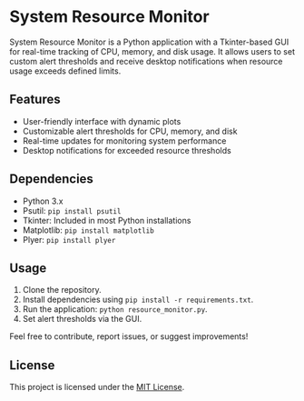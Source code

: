 # System Resource Monitor

System Resource Monitor is a Python application with a Tkinter-based GUI for real-time tracking of CPU, memory, and disk usage. It allows users to set custom alert thresholds and receive desktop notifications when resource usage exceeds defined limits.

## Features

- User-friendly interface with dynamic plots
- Customizable alert thresholds for CPU, memory, and disk
- Real-time updates for monitoring system performance
- Desktop notifications for exceeded resource thresholds

## Dependencies

- Python 3.x
- Psutil: `pip install psutil`
- Tkinter: Included in most Python installations
- Matplotlib: `pip install matplotlib`
- Plyer: `pip install plyer`

## Usage

1. Clone the repository.
2. Install dependencies using `pip install -r requirements.txt`.
3. Run the application: `python resource_monitor.py`.
4. Set alert thresholds via the GUI.

Feel free to contribute, report issues, or suggest improvements!

## License

This project is licensed under the [MIT License](LICENSE).
